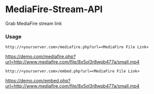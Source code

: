 # MediaFire-Stream-API
Grab MediaFire stream link

### Usage
`http://<yourserver.com>/mediafire.php?url=<MediaFire File Link>`

https://demo.com/mediafire.php?url=http://www.mediafire.com/file/8x5ol3r8wpb477a/small.mp4


`http://<yourserver.com>/embed.php?url=<MediaFire File Link>`

https://demo.com/embed.php?url=http://www.mediafire.com/file/8x5ol3r8wpb477a/small.mp4
